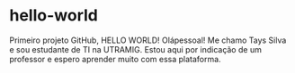 # hello-world
Primeiro projeto GitHub, HELLO WORLD!
 Olápessoal!
 Me chamo Tays Silva e sou estudante de TI na UTRAMIG.
 Estou aqui por indicação de um professor e espero aprender muito com essa plataforma.

